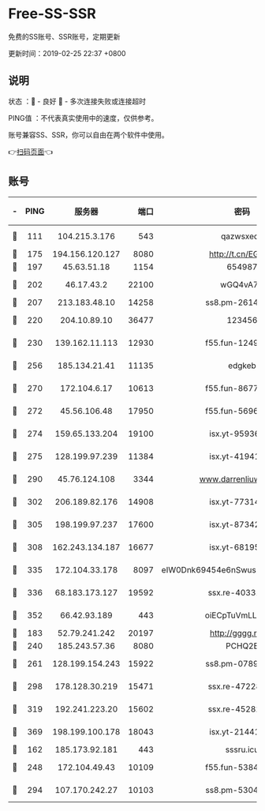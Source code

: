 # Free-SS-SSR

免费的SS账号、SSR账号，定期更新

更新时间：2019-02-25 22:37 +0800

## 说明

状态     ：🙂 - 良好 🙁 - 多次连接失败或连接超时

PING值   ：不代表真实使用中的速度，仅供参考。

账号兼容SS、SSR，你可以自由在两个软件中使用。

👉[扫码页面](https://liesauer.github.io/free-ss-ssr.github.io/)👈

## 账号

|-|PING|服务器|端口|密码|加密方式|区域|
|:----:|:----:|:-----:|-----:|:----:|:----:|:----:|
|🙂|111|104.215.3.176|543|qazwsxedc|aes-256-gcm|JP|
|🙂|175|194.156.120.127|8080|http://t.cn/EGJIyrl|rc4-md5|RU|
|🙂|197|45.63.51.18|1154|654987|chacha20|US|
|🙂|202|46.17.43.2|22100|wGQ4vA7D|aes-256-gcm|RU|
|🙂|207|213.183.48.10|14258|ss8.pm-26148872|rc4-md5|RU|
|🙂|220|204.10.89.10|36477|123456|aes-256-cfb|US|
|🙂|230|139.162.11.113|12930|f55.fun-12490271|aes-256-cfb|SG|
|🙂|256|185.134.21.41|11135|edgkeb|aes-256-cfb|GB|
|🙂|270|172.104.6.17|10613|f55.fun-86773289|aes-256-cfb|US|
|🙂|272|45.56.106.48|17950|f55.fun-56968028|aes-256-cfb|US|
|🙂|274|159.65.133.204|19100|isx.yt-95936060|aes-256-cfb|SG|
|🙂|275|128.199.97.239|11384|isx.yt-41941480|aes-256-cfb|SG|
|🙂|290|45.76.124.108|3344|www.darrenliuwei.com|aes-256-cfb|AU|
|🙂|302|206.189.82.176|14908|isx.yt-77314449|aes-256-cfb|SG|
|🙂|305|198.199.97.237|17600|isx.yt-87342097|aes-256-cfb|US|
|🙂|308|162.243.134.187|16677|isx.yt-68195372|aes-256-cfb|US|
|🙂|335|172.104.33.178|8097|eIW0Dnk69454e6nSwuspv9DmS201tQ0D|aes-256-cfb|SG|
|🙂|336|68.183.173.127|19592|ssx.re-40331620|aes-256-cfb|US|
|🙂|352|66.42.93.189|443|oiECpTuVmLLxk4Ts|aes-256-cfb|US|
|🙂|183|52.79.241.242|20197|http://gggg.rocks|chacha20|KR|
|🙂|240|185.243.57.36|8080|PCHQ2E|rc4-md5|US|
|🙂|261|128.199.154.243|15922|ss8.pm-07891241|aes-256-cfb|SG|
|🙂|298|178.128.30.219|15471|ssx.re-47228758|aes-256-cfb|SG|
|🙂|319|192.241.223.20|15602|ssx.re-45282042|aes-256-cfb|US|
|🙂|369|198.199.100.178|18043|isx.yt-21441189|aes-256-cfb|US|
|🙁|162|185.173.92.181|443|sssru.icu|rc4-md5|RU|
|🙁|248|172.104.49.43|10109|f55.fun-53847756|aes-256-cfb|SG|
|🙁|294|107.170.242.27|10103|ss8.pm-53046125|aes-256-cfb|US|
